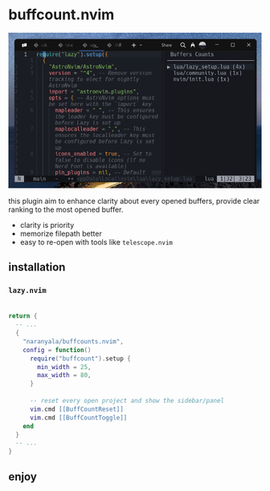 # buffcount.nvim

![screenshot](./doc/screenshot.png)

this plugin aim to enhance clarity about every opened buffers, provide clear ranking to the most opened buffer.

- clarity is priority
- memorize filepath better
- easy to re-open with tools like `telescope.nvim`

## installation

### `lazy.nvim`

```lua

return {
  -- ...
  {
    "naranyala/buffcounts.nvim",
    config = function()
      require("buffcount").setup {
        min_width = 25,
        max_width = 80,
      }

      -- reset every open project and show the sidebar/panel
      vim.cmd [[BuffCountReset]]
      vim.cmd [[BuffCountToggle]]
    end
  }
  -- ...
}

```

## enjoy
